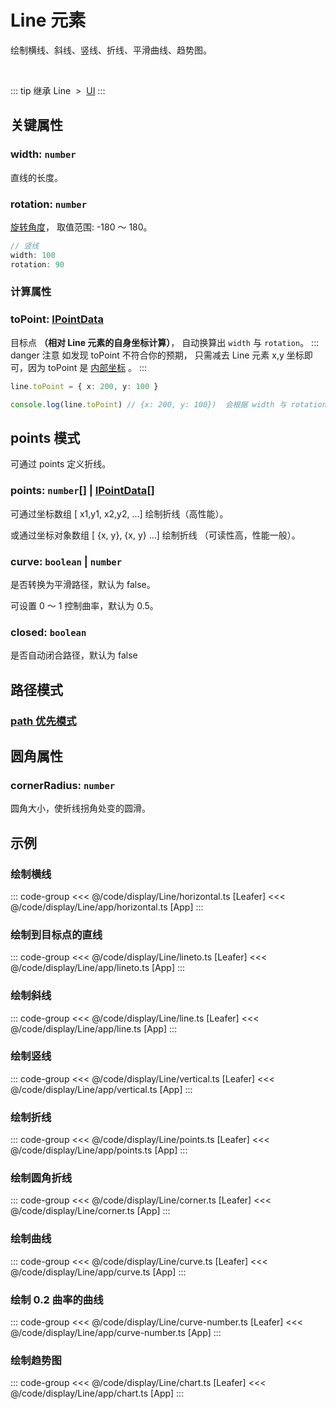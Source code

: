 <script setup>
import Case from '/component/Case.vue'
</script>

# Line 元素

绘制横线、斜线、竖线、折线、平滑曲线、趋势图。

<case name="Line" editor=false></case>

<br/>

::: tip 继承
Line &nbsp;>&nbsp; [UI](./UI.md)
:::

## 关键属性

### width: `number`

直线的长度。

### rotation: `number`

[旋转角度](../interface/math/Math#rotation)， 取值范围: -180 ～ 180。

```ts
// 竖线
width: 100
rotation: 90
```

### 计算属性

### toPoint: [IPointData](../interface/math/Math#ipointdata)

目标点 **（相对 Line 元素的自身坐标计算）**， 自动换算出 `width` 与 `rotation`。
::: danger 注意
如发现 toPoint 不符合你的预期， 只需减去 Line 元素 x,y 坐标即可，因为 toPoint 是 [内部坐标](/guide/advanced/coordinate.md#inner-内部坐标系) 。
:::

```ts
line.toPoint = { x: 200, y: 100 }

console.log(line.toPoint) // {x: 200, y: 100})  会根据 width 与 rotation 自动换算
```

## points 模式

可通过 points 定义折线。

### points: `number`[] | [IPointData](../interface/math/Math#ipointdata)[]

可通过坐标数组 [ x1,y1, x2,y2, ...] 绘制折线（高性能）。

或通过坐标对象数组 [ {x, y}, {x, y} ...] 绘制折线 （可读性高，性能一般）。

### curve: `boolean` | `number`

是否转换为平滑路径，默认为 false。

可设置 0 ～ 1 控制曲率，默认为 0.5。

### closed: `boolean`

是否自动闭合路径，默认为 false

## 路径模式

### [path 优先模式](/reference/UI/path.md)

## 圆角属性

### cornerRadius: `number`

圆角大小，使折线拐角处变的圆滑。

<!-- ## 继承元素

### [UI](./UI.md) -->

<!--
## API

### [Line](/api/classes/Line.md) -->

## 示例

<case name="Line" index=0 editor=false></case>

### 绘制横线

::: code-group
<<< @/code/display/Line/horizontal.ts [Leafer]
<<< @/code/display/Line/app/horizontal.ts [App]
:::

<case name="Line" x = 5 index=1 editor=false></case>

### 绘制到目标点的直线

::: code-group
<<< @/code/display/Line/lineto.ts [Leafer]
<<< @/code/display/Line/app/lineto.ts [App]
:::

<case name="Line" x = 5 index=2 editor=false></case>

### 绘制斜线

::: code-group
<<< @/code/display/Line/line.ts [Leafer]
<<< @/code/display/Line/app/line.ts [App]
:::

<case name="Line" x = 5 index=6 editor=false></case>

### 绘制竖线

::: code-group
<<< @/code/display/Line/vertical.ts [Leafer]
<<< @/code/display/Line/app/vertical.ts [App]
:::

<case name="Line" x = 5 index=8 editor=false></case>

### 绘制折线

::: code-group
<<< @/code/display/Line/points.ts [Leafer]
<<< @/code/display/Line/app/points.ts [App]
:::

<case name="Line" x = 5 index=3 editor=false></case>

### 绘制圆角折线

::: code-group
<<< @/code/display/Line/corner.ts [Leafer]
<<< @/code/display/Line/corner.ts [App]
:::

<case name="Line" x = 5 index=4 editor=false></case>

### 绘制曲线

::: code-group
<<< @/code/display/Line/curve.ts [Leafer]
<<< @/code/display/Line/app/curve.ts [App]
:::

<case name="Line" x = 5 index=7 editor=false></case>

### 绘制 0.2 曲率的曲线

::: code-group
<<< @/code/display/Line/curve-number.ts [Leafer]
<<< @/code/display/Line/app/curve-number.ts [App]
:::

<case name="Line" x = 5 index=5 editor=false></case>

### 绘制趋势图

::: code-group
<<< @/code/display/Line/chart.ts [Leafer]
<<< @/code/display/Line/app/chart.ts [App]
:::
